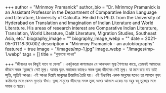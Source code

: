 +++
author = "Mrinmoy Pramanick"
author_bio = "Dr. Mrinmoy Pramanick is an Assistant Professor in the Department of Comparative Indian Language and Literature, University of Calcutta. He did his Ph.D. from the University of Hyderabad on Translation and Imagination of Indian Literature and World Literature.  His areas of research interest are Comparative Indian Literature, Translation, World Literature, Dalit Literature, Migration Studies, Southeast Asia, etc."
biography_image = ""
biography_image_webp = ""
date = 2021-05-01T18:30:00Z
description = "Mrinmoy Pramanick - an autobiography"
featured = true
image = "/images/mp-1.jpg"
image_webp = "/images/mp-1.webp"
tags = []
title = "কুড়ানো আখর"

+++
“জীবনের ধন কিছুই যাবে না ফেলা”। একটুকরো কাগজেরও যে আনন্দঘন মূল্য শৈশবের কাছে, তেমনই আমাদের জীবনে সমস্ত ‘তুচ্ছে’র সেই মূল্য। আবার বৃহৎ সমাজের কাছেও সমস্ত তুচ্ছ জীবনের সেই মূল্য। যা মনে রয়ে যায় তাই স্মৃতি, স্মৃতিই আখর। এই আখর দিয়েই মানুষের চিন্তাবিশ্ব তৈরি হয়। এই চিন্তাবিশ্ব একক মানুষের হলেও তা আসলে বৃহৎ কাঠামোর সঙ্গে কেমন সুতোয় বাঁধা। তুচ্ছ মানুষের জীবনের সমস্ত তুচ্ছ আখর আসলে একের নয় বহুর বহু তুচ্ছের সঙ্গে সমান ও স্বতন্ত্র।